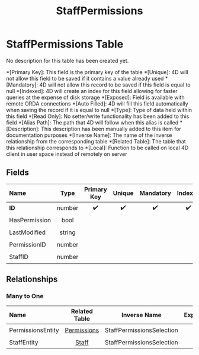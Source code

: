 ﻿---
layout: default
title: StaffPermissions
parent: Tables
---
# StaffPermissions Table
No description for this table has been created yet.

*[Primary Key]: This field is the primary key of the table
*[Unique]: 4D will not allow this field to be saved if it contains a value already used
*[Mandatory]: 4D will not allow this record to be saved if this field is equal to null
*[Indexed]: 4D will create an index for this field allowing for faster queries at the expense of disk storage
*[Exposed]: Field is available with remote ORDA connections
*[Auto Filled]: 4D will fill this field automatically when saving the record if it is equal to null
*[Type]: Type of data held within this field
*[Read Only]: No setter/write functionality has been added to this field
*[Alias Path]: The path that 4D will follow when this alias is called
*[Description]: This description has been manually added to this item for documentation purposes
*[Inverse Name]: The name of the inverse relationship from the corresponding table
*[Related Table]: The table that this relationship corresponds to
*[Local]: Function to be called on local 4D client in user space instead of remotely on server
## Fields

|Name|Type|Primary Key|Unique|Mandatory|Indexed|Exposed|Auto Filled|Description|
|:---|:---:|:---:|:---:|:---:|:---:|:---:|:---:|:---:|
|**ID**|number|✔️|✔️|✔️|✔️|✔️|✔️||
|HasPermission|bool|||||✔️|||
|LastModified|string|||||✔️|||
|PermissionID|number|||||✔️|||
|StaffID|number|||||✔️|||

## Relationships
### Many to One

|Name|Related Table|Inverse Name|Exposed|Description|
|:---|:---:|:---:|:---:|:---:|
|PermissionsEntity|[Permissions](Permissions.md)|StaffPermissionsSelection|✔️||
|StaffEntity|[Staff](Staff.md)|StaffPermissionsSelection|✔️||